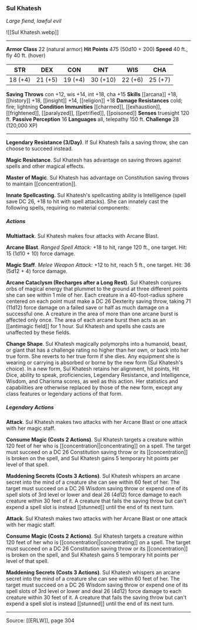 ### Sul Khatesh
_Large fiend, lawful evil_

![[Sul Khatesh.webp]]




---

**Armor Class** 22 (natural armor)
**Hit Points** 475 (50d10 + 200)
**Speed** 40 ft., fly 40 ft. (hover)

| STR     | DEX     | CON     | INT     | WIS     | CHA     |
|---------|---------|---------|---------|---------|---------|
| 18 (+4) | 21 (+5) | 19 (+4) | 30 (+10) | 22 (+6) | 25 (+7) |

**Saving Throws** con +12, wis +14, int +18, cha +15
**Skills** [[arcana]] +18, [[history]] +18, [[insight]] +14, [[religion]] +18
**Damage Resistances** cold; fire; lightning
**Condition Immunities** [[charmed]], [[exhaustion]], [[frightened]], [[paralyzed]], [[petrified]], [[poisoned]]
**Senses** truesight 120 ft.
**Passive Perception** 16
**Languages** all, telepathy 150 ft.
**Challenge** 28 (120,000 XP)

---

**Legendary Resistance (3/Day)**. If Sul Khatesh fails a saving throw, she can choose to succeed instead.

**Magic Resistance**. Sul Khatesh has advantage on saving throws against spells and other magical effects.

**Master of Magic**. Sul Khatesh has advantage on Constitution saving throws to maintain [[concentration]].

**Innate Spellcasting.** Sul Khatesh's spellcasting ability is Intelligence (spell save DC 26, +18 to hit with spell attacks). She can innately cast the following spells, requiring no material components:

##### Actions
**Multiattack**. Sul Khatesh makes four attacks with Arcane Blast.

**Arcane Blast**. _Ranged Spell Attack:_ +18 to hit, range 120 ft., one target. Hit: 15 (1d10 + 10) force damage.

**Magic Staff**. _Melee Weapon Attack:_ +12 to hit, reach 5 ft., one target. Hit: 36 (5d12 + 4) force damage.

**Arcane Cataclysm (Recharges after a Long Rest)**. Sul Khatesh conjures orbs of magical energy that plummet to the ground at three different points she can see within 1 mile of her. Each creature in a 40-foot-radius sphere centered on each point must make a DC 26 Dexterity saving throw, taking 71 (11d12) force damage on a failed save or half as much damage on a successful one. A creature in the area of more than one arcane burst is affected only once. The area of each arcane burst then acts as an [[antimagic field]] for 1 hour. Sul Khatesh and spells she casts are unaffected by these fields.

**Change Shape**. Sul Khatesh magically polymorphs into a humanoid, beast, or giant that has a challenge rating no higher than her own, or back into her true form. She reverts to her true form if she dies. Any equipment she is wearing or carrying is absorbed or borne by the new form (Sul Khatesh's choice). In a new form, Sul Khatesh retains her alignment, hit points, Hit Dice, ability to speak, proficiencies, Legendary Resistance, and Intelligence, Wisdom, and Charisma scores, as well as this action. Her statistics and capabilities are otherwise replaced by those of the new form, except any class features or legendary actions of that form.

##### Legendary Actions
**Attack**. Sul Khatesh makes two attacks with her Arcane Blast or one attack with her magic staff.

**Consume Magic (Costs 2 Actions)**. Sul Khatesh targets a creature within 120 feet of her who is [[concentration||concentrating]] on a spell. The target must succeed on a DC 26 Constitution saving throw or its [[concentration]] is broken on the spell, and Sul Khatesh gains 5 temporary hit points per level of that spell.

**Maddening Secrets (Costs 3 Actions)**. Sul Khatesh whispers an arcane secret into the mind of a creature she can see within 60 feet of her. The target must succeed on a DC 26 Wisdom saving throw or expend one of its spell slots of 3rd level or lower and deal 26 (4d12) force damage to each creature within 30 feet of it. A creature that fails the saving throw but can't expend a spell slot is instead [[stunned]] until the end of its next turn.

**Attack**. Sul Khatesh makes two attacks with her Arcane Blast or one attack with her magic staff.

**Consume Magic (Costs 2 Actions)**. Sul Khatesh targets a creature within 120 feet of her who is [[concentration||concentrating]] on a spell. The target must succeed on a DC 26 Constitution saving throw or its [[concentration]] is broken on the spell, and Sul Khatesh gains 5 temporary hit points per level of that spell.

**Maddening Secrets (Costs 3 Actions)**. Sul Khatesh whispers an arcane secret into the mind of a creature she can see within 60 feet of her. The target must succeed on a DC 26 Wisdom saving throw or expend one of its spell slots of 3rd level or lower and deal 26 (4d12) force damage to each creature within 30 feet of it. A creature that fails the saving throw but can't expend a spell slot is instead [[stunned]] until the end of its next turn.


---

Source: [[ERLW]], page 304